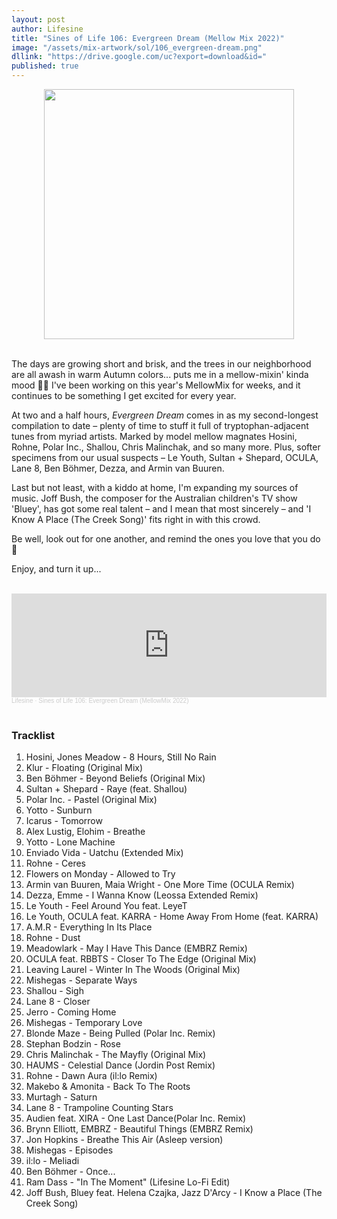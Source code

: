 ```yaml
---
layout: post
author: Lifesine
title: "Sines of Life 106: Evergreen Dream (Mellow Mix 2022)"
image: "/assets/mix-artwork/sol/106_evergreen-dream.png"
dllink: "https://drive.google.com/uc?export=download&id="
published: true
---
```


<div style="text-align:center"><img src="{{ page.image }}" width="400px" height="auto" /></div>
<br>

The days are growing short and brisk, and the trees in our neighborhood are all awash in warm Autumn colors... puts me in a mellow-mixin' kinda mood 🍂🎼 I've been working on this year's MellowMix for weeks, and it continues to be something I get excited for every year.

At two and a half hours, _Evergreen Dream_ comes in as my second-longest compilation to date – plenty of time to stuff it full of tryptophan-adjacent tunes from myriad artists. Marked by model mellow magnates Hosini, Rohne, Polar Inc., Shallou, Chris Malinchak, and so many more. Plus, softer specimens from our usual suspects – Le Youth, Sultan + Shepard, OCULA, Lane 8, Ben Böhmer, Dezza, and Armin van Buuren.

Last but not least, with a kiddo at home, I'm expanding my sources of music. Joff Bush, the composer for the Australian children's TV show 'Bluey', has got some real talent – and I mean that most sincerely – and 'I Know A Place (The Creek Song)' fits right in with this crowd.

Be well, look out for one another, and remind the ones you love that you do 💜

Enjoy, and turn it up...

<br>

<iframe width="100%" height="166" scrolling="no" frameborder="no" allow="autoplay" src="https://w.soundcloud.com/player/?url=https%3A//api.soundcloud.com/tracks/1382405821&color=%23209f26&auto_play=false&hide_related=false&show_comments=true&show_user=true&show_reposts=false&show_teaser=true"></iframe><div style="font-size: 10px; color: #cccccc;line-break: anywhere;word-break: normal;overflow: hidden;white-space: nowrap;text-overflow: ellipsis; font-family: Interstate,Lucida Grande,Lucida Sans Unicode,Lucida Sans,Garuda,Verdana,Tahoma,sans-serif;font-weight: 100;"><a href="https://soundcloud.com/lifesine" title="Lifesine" target="_blank" style="color: #cccccc; text-decoration: none;">Lifesine</a> · <a href="https://soundcloud.com/lifesine/sines-of-life-106" title="Sines of Life 106: Evergreen Dream (MellowMix 2022)" target="_blank" style="color: #cccccc; text-decoration: none;">Sines of Life 106: Evergreen Dream (MellowMix 2022)</a></div>

<br>

### Tracklist

01. Hosini, Jones Meadow - 8 Hours, Still No Rain
02. Klur - Floating (Original Mix)
03. Ben Böhmer - Beyond Beliefs (Original Mix)
04. Sultan + Shepard - Raye (feat. Shallou)
05. Polar Inc. - Pastel (Original Mix)
06. Yotto - Sunburn
07. Icarus - Tomorrow
08. Alex Lustig, Elohim - Breathe
09. Yotto - Lone Machine
10. Enviado Vida - Uatchu (Extended Mix)
11. Rohne - Ceres
12. Flowers on Monday - Allowed to Try
13. Armin van Buuren, Maia Wright - One More Time (OCULA Remix)
14. Dezza, Emme - I Wanna Know (Leossa Extended Remix)
15. Le Youth - Feel Around You feat. LeyeT
16. Le Youth, OCULA feat. KARRA - Home Away From Home (feat. KARRA)
17. A.M.R - Everything In Its Place
18. Rohne - Dust
19. Meadowlark - May I Have This Dance (EMBRZ Remix)
20. OCULA feat. RBBTS - Closer To The Edge (Original Mix)
21. Leaving Laurel - Winter In The Woods (Original Mix)
22. Mishegas - Separate Ways
23. Shallou - Sigh
24. Lane 8 - Closer
25. Jerro - Coming Home
26. Mishegas - Temporary Love
27. Blonde Maze - Being Pulled (Polar Inc. Remix)
28. Stephan Bodzin - Rose
29. Chris Malinchak - The Mayfly (Original Mix)
30. HAUMS - Celestial Dance (Jordin Post Remix)
31. Rohne - Dawn Aura (il:lo Remix)
32. Makebo & Amonita - Back To The Roots
33. Murtagh - Saturn
34. Lane 8 - Trampoline Counting Stars
35. Audien feat. XIRA - One Last Dance(Polar Inc. Remix)
36. Brynn Elliott, EMBRZ - Beautiful Things (EMBRZ Remix)
37. Jon Hopkins - Breathe This Air (Asleep version)
38. Mishegas - Episodes
39. il:lo - Meliadi
40. Ben Böhmer - Once...
41. Ram Dass - "In The Moment" (Lifesine Lo-Fi Edit)
42. Joff Bush, Bluey feat. Helena Czajka, Jazz D'Arcy - I Know a Place (The Creek Song)

<br>